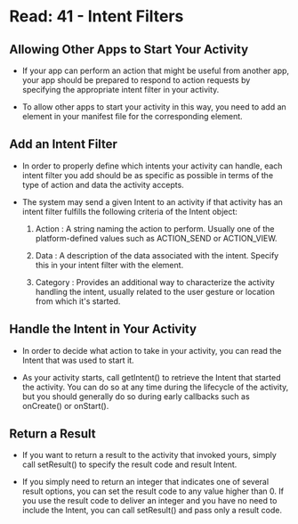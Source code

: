 # Read: 41 - Intent Filters


## Allowing Other Apps to Start Your Activity 

- If your app can perform an action that might be useful from another app, your app should be prepared to respond to action requests by specifying the appropriate intent filter in your activity.

- To allow other apps to start your activity in this way, you need to add an <intent-filter> element in your manifest file for the corresponding <activity> element.

## Add an Intent Filter

- In order to properly define which intents your activity can handle, each intent filter you add should be as specific as possible in terms of the type of action and data the activity accepts.

- The system may send a given Intent to an activity if that activity has an intent filter fulfills the following criteria of the Intent object:

    1. Action : A string naming the action to perform. Usually one of the platform-defined values such as ACTION_SEND or ACTION_VIEW.

    2. Data :  A description of the data associated with the intent. Specify this in your intent filter with the <data> element.


    3. Category : Provides an additional way to characterize the activity handling the intent, usually related to the user gesture or location from which it's started. 


## Handle the Intent in Your Activity
  
- In order to decide what action to take in your activity, you can read the Intent that was used to start it.

- As your activity starts, call getIntent() to retrieve the Intent that started the activity. You can do so at any time during the lifecycle of the activity, but you should generally do so during early callbacks such as onCreate() or onStart().


## Return a Result

- If you want to return a result to the activity that invoked yours, simply call setResult() to specify the result code and result Intent.

- If you simply need to return an integer that indicates one of several result options, you can set the result code to any value higher than 0. If you use the result code to deliver an integer and you have no need to include the Intent, you can call setResult() and pass only a result code. 